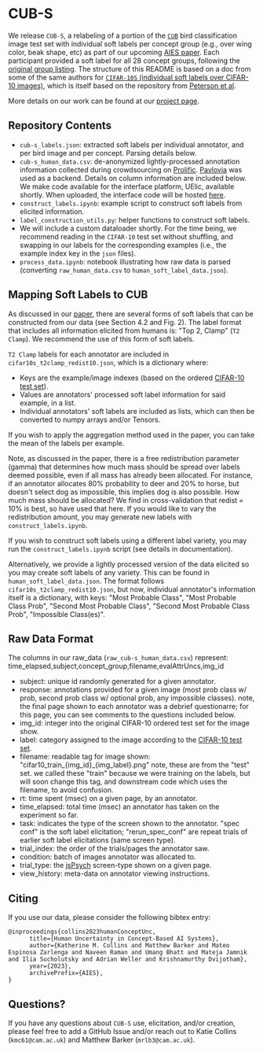 # CUB-S

We release `CUB-S`, a relabeling of a portion of the [`CUB`]() bird classification image test set with individual soft labels per concept group (e.g., over wing color, beak shape, etc) as part of our upcoming [AIES paper](https://arxiv.org/pdf/2303.12872.pdf). Each participant provided a soft label for all 28 concept groups, following the [original group listing](). The structure of this README is based on a doc from some of the same authors for [`CIFAR-10S` (individual soft labels over CIFAR-10 images)]([https://github.com/jcpeterson/cifar-10h/blob/master/README.md](https://github.com/cambridge-mlg/cifar-10s/tree/master/cifar10s_data)), which is itself based on the repository from [Peterson et al](https://github.com/jcpeterson/cifar-10h/blob/master/README.md).

More details on our work can be found at our [project page](https://sites.google.com/view/human-concept-uncertainty?usp=sharing). 

## Repository Contents

* `cub-s_labels.json`: extracted soft labels per individual annotator, and per bird image and per concept. Parsing details below.
* `cub-s_human_data.csv`: de-anonymized lightly-processed annotation information collected during crowdsourcing on [Prolific](https://app.prolific.co/). [Pavlovia](https://pavlovia.org/) was used as a backend. Details on column information are included below. We make code available for the interface platform, UElic, available shortly. When uploaded, the interface code will be hosted [here](https://sites.google.com/view/human-concept-uncertainty?usp=sharing). 
* `construct_labels.ipynb`: example script to construct soft labels from elicited information. 
* `label_construction_utils.py`: helper functions to construct soft labels.
* We will include a custom dataloader shortly. For the time being, we recommend reading in the ``CIFAR-10`` test set without shuffling, and swapping in our labels for the corresponding examples (i.e., the example index key in the `json` files). 
* `process_data.ipynb`: notebook illustrating how raw data is parsed (converting `raw_human_data.csv` to `human_soft_label_data.json`).

## Mapping Soft Labels to CUB

As discussed in our [paper](https://arxiv.org/pdf/2207.00810.pdf), there are several forms of soft labels that can be constructed from our data (see Section 4.2 and Fig. 2). The label format that includes all information elicited from humans is: "Top 2, Clamp" (``T2 Clamp``). We recommend the use of this form of soft labels. 

`T2 Clamp` labels for each annotator are included in `cifar10s_t2clamp_redist10.json`, which is a dictionary where: 
* Keys are the example/image indexes (based on the ordered [CIFAR-10 test set](https://www.cs.toronto.edu/~kriz/cifar.html)).
* Values are annotators' processed soft label information for said example, in a list.
* Individual annotators' soft labels are included as lists, which can then be converted to numpy arrays and/or Tensors.

If you wish to apply the aggregation method used in the paper, you can take the mean of the labels per example. 

Note, as discussed in the paper, there is a free redistribution parameter (gamma) that determines how much mass should be spread over labels deemed possible, even if all mass has already been allocated. For instance, if an annotator allocates 80% probability to deer and 20% to horse, but doesn't select dog as impossible, this implies dog is also possible. How much mass should be allocated? We find in cross-validation that redist = 10% is best, so have used that here. If you would like to vary the redistribution amount, you may generate new labels with `construct_labels.ipynb`. 

If you wish to construct soft labels using a different label variety, you may run the `construct_labels.ipynb` script (see details in documentation). 

Alternatively, we provide a lightly processed version of the data elicited so you may create soft labels of any variety. This can be found in `human_soft_label_data.json`. The format follows `cifar10s_t2clamp_redist10.json`, but now, individual annotator's information itself is a dictionary, with keys: "Most Probable Class", "Most Probable Class Prob", "Second Most Probable Class", "Second Most Probable Class Prob", "Impossible Class(es)".

## Raw Data Format

The columns in our raw_data (`raw_cub-s_human_data.csv`) represent: 
time_elapsed,subject,concept_group,filename,evalAttrUncs,img_id
* subject: unique id randomly generated for a given annotator.
* response: annotations provided for a given image (most prob class w/ prob, second prob class w/ optional prob, any impossible classes). note, the final page shown to each annotator was a debrief questionarre; for this page, you can see comments to the questions included below. 
* img_id: integer into the original CIFAR-10 ordered test set for the image show.
* label: category assigned to the image according to the [CIFAR-10 test set](https://www.cs.toronto.edu/~kriz/cifar.html).
* filename: readable tag for image shown: "cifar10_train_{img_id}_{img_label}.png" note, these are from the "test" set. we called these "train" because we were training on the labels, but will soon change this tag, and downstream code which uses the filename, to avoid confusion. 
* rt: time spent (msec) on a given page, by an annotator.
* time_elapsed: total time (msec) an annotator has taken on the experiment so far.
* task: indicates the type of the screen shown to the annotator. "spec conf" is the soft label elicitation; "rerun_spec_conf" are repeat trials of earlier soft label elicitations (same screen type). 
* trial_index: the order of the trials/pages the annotator saw.
* condition: batch of images annotator was allocated to.
* trial_type: the [jsPsych](https://www.jspsych.org/6.3/) screen-type shown on a given page.
* view_history: meta-data on annotator viewing instructions.

## Citing

If you use our data, please consider the following bibtex entry: 

```
@inproceedings{collins2023humanConceptUnc,
      title={Human Uncertainty in Concept-Based AI Systems}, 
      author={Katherine M. Collins and Matthew Barker and Mateo Espinosa Zarlenga and Naveen Raman and Umang Bhatt and Mateja Jamnik and Ilia Sucholutsky and Adrian Weller and Krishnamurthy Dvijotham},
      year={2023},
      archivePrefix={AIES},
}
```

## Questions?

If you have any questions about `CUB-S` use, elicitation, and/or creation, please feel free to add a GitHub Issue and/or reach out to Katie Collins (`kmc61@cam.ac.uk`) and Matthew Barker (`mrlb3@cam.ac.uk`).


